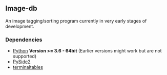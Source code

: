 ## Image-db
An image tagging/sorting program currently in very early stages of development.


### Dependencies
- [Python](https://www.python.org/) **Version >= 3.6 - 64bit** (Earlier versions might work but are not supported)
- [PySide2](https://wiki.qt.io/Qt_for_Python)
- [terminaltables](https://github.com/Robpol86/terminaltables)

